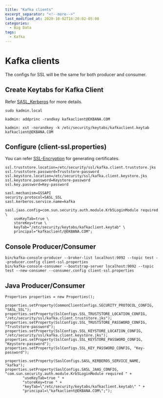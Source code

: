 ```yaml
---
title: "Kafka clients"
excerpt_separator: "<!--more-->"
last_modified_at: 2020-10-02T16:20:02-05:00
categories:
  - Big Data
tags:
  - Kafka
---
```

# Kafka clients

The configs for SSL will be the same for both producer and consumer.

## Create Keytabs for Kafka Client

Refer [SASL_Kerberos](../sasl_ssl/sasl_kerberos.md) for more details.

```
sudo kadmin.local

kadmin: addprinc -randkey kafkaclient@EKBANA.COM

kadmin: xst -norandkey -k /etc/security/keytabs/kafkaclient.keytab kafkaclient@EKBANA.COM

```

## Configure (client-ssl.properties)

You can refer [SSL-Encryption](../sasl_ssl/ssl-encryption.md) for generating certificates.

```
ssl.truststore.location=/etc/security/ssl/kafka.client.truststore.jks
ssl.truststore.password=Truststore-password
ssl.keystore.location=/etc/security/ssl/kafka.client.keystore.jks
ssl.keystore.password=Keystore-password
ssl.key.password=Key-password

sasl.mechanism=GSSAPI
security.protocol=SASL_SSL
sasl.kerberos.service.name=kafka

sasl.jaas.config=com.sun.security.auth.module.Krb5LoginModule required \
    useKeyTab=true \
    storeKey=true \
    keyTab="/etc/security/keytabs/kafkaclient.keytab" \
    principal="kafkaclient/@EKBANA.COM";
```

## Console Producer/Consumer

```
bin/kafka-console-producer --broker-list localhost:9092 --topic test --producer.config client-ssl.properties
bin/kafka-console-consumer --bootstrap-server localhost:9092 --topic test --new-consumer --consumer.config client-ssl.properties
```

## Java Producer/Consumer

```
Properties properties = new Properties();

properties.setProperty(CommonClientConfigs.SECURITY_PROTOCOL_CONFIG, "SASL_SSL");
properties.setProperty(SslConfigs.SSL_TRUSTSTORE_LOCATION_CONFIG, "/etc/security/ssl/kafka.client.truststore.jks");
properties.setProperty(SslConfigs.SSL_TRUSTSTORE_PASSWORD_CONFIG, "Truststore-password");
properties.setProperty(SslConfigs.SSL_KEYSTORE_LOCATION_CONFIG, "/etc/security/ssl/kafka.client.keystore.jks");
properties.setProperty(SslConfigs.SSL_KEYSTORE_PASSWORD_CONFIG, "Keystore-password");
properties.setProperty(SslConfigs.SSL_KEY_PASSWORD_CONFIG, "Key-password");

properties.setProperty(SaslConfigs.SASL_KERBEROS_SERVICE_NAME, "kafka");
properties.setProperty(SaslConfigs.SASL_JAAS_CONFIG, "com.sun.security.auth.module.Krb5LoginModule required " +
        "useKeyTab=true " +
        "storeKey=true " +
        "keyTab=\"/etc/security/keytabs/kafkaclient.keytab\" " +
        "principal=\"kafkaclient@EKBANA.COM\";");
```